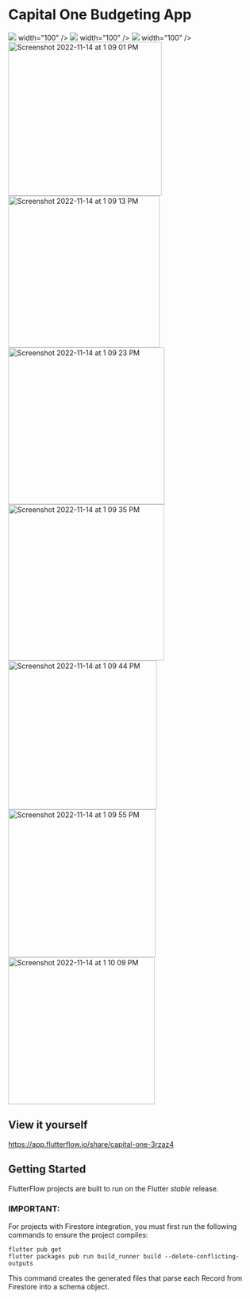 # Capital One Budgeting App

<p float="left">
  <img  src="https://user-images.githubusercontent.com/114526183/201745858-7d7e1693-77fa-4d43-af23-0dab3594bb1c.png"> width="100" />
  <img src="https://user-images.githubusercontent.com/114526183/201745865-d78228bc-d510-4ef9-9e5b-5fca8786522f.png"> width="100" /> 
  <img src="https://user-images.githubusercontent.com/114526183/201745858-7d7e1693-77fa-4d43-af23-0dab3594bb1c.png"> width="100" />
  <img width="309" alt="Screenshot 2022-11-14 at 1 09 01 PM" src="https://user-images.githubusercontent.com/114526183/201745865-d78228bc-d510-4ef9-9e5b-5fca8786522f.png">
  <img width="305" alt="Screenshot 2022-11-14 at 1 09 13 PM" src="https://user-images.githubusercontent.com/114526183/201745875-b93682aa-d5dc-4df6-9a79-8018add4b813.png">
<img width="315" alt="Screenshot 2022-11-14 at 1 09 23 PM" src="https://user-images.githubusercontent.com/114526183/201745897-5545a75d-2280-48e2-8a2e-a421c8e2be84.png">
<img width="314" alt="Screenshot 2022-11-14 at 1 09 35 PM" src="https://user-images.githubusercontent.com/114526183/201745910-55ee0a84-eb3c-4543-9b74-7e02fe036915.png">
<img width="299" alt="Screenshot 2022-11-14 at 1 09 44 PM" src="https://user-images.githubusercontent.com/114526183/201745917-24fe27fd-853b-4caf-b374-ea3617adbe1b.png">
<img width="297" alt="Screenshot 2022-11-14 at 1 09 55 PM" src="https://user-images.githubusercontent.com/114526183/201745945-021a32b0-51a3-4142-b7cc-749e8d822d72.png">
<img width="295" alt="Screenshot 2022-11-14 at 1 10 09 PM" src="https://user-images.githubusercontent.com/114526183/201745959-c49cbcc8-5e5d-4098-a90a-5958e47aceaa.png">
</p>




## View it yourself
https://app.flutterflow.io/share/capital-one-3rzaz4


## Getting Started

FlutterFlow projects are built to run on the Flutter _stable_ release.

### IMPORTANT:

For projects with Firestore integration, you must first run the following commands to ensure the project compiles:

```
flutter pub get
flutter packages pub run build_runner build --delete-conflicting-outputs
```

This command creates the generated files that parse each Record from Firestore into a schema object.


